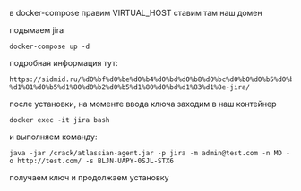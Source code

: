 в docker-compose правим VIRTUAL_HOST ставим там наш домен

подымаем jira
```
docker-compose up -d
```


подробная информация тут:
```
https://sidmid.ru/%d0%bf%d0%be%d0%b4%d0%bd%d0%b8%d0%bc%d0%b0%d0%b5%d0%bc-%d1%81%d0%b5%d1%80%d0%b2%d0%b5%d1%80%d0%bd%d1%83%d1%8e-jira/
```

после установки, на моменте ввода ключа заходим в наш контейнер

```
docker exec -it jira bash
```

и выполняем команду:
```
java -jar /crack/atlassian-agent.jar -p jira -m admin@test.com -n MD -o http://test.com/ -s BLJN-UAPY-0SJL-STX6
```

получаем ключ и продолжаем установку


